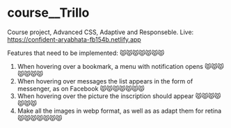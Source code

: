 # course__Trillo
Course project, Advanced CSS, Adaptive and Responseble.
Live: https://confident-aryabhata-fb154b.netlify.app


Features that need to be implemented: 😾😾😾😾😾😾😾
1) When hovering over a bookmark, a menu with notification opens 😾😾😾😾😾😾😾
2) When hovering over messages the list appears in the form of messenger, as on Facebook 😾😾😾😾😾😾😾
3) When hovering over the picture the inscription should appear 😾😾😾😾😾😾😾
4) Make all the images in webp format, as well as as adapt them for retina 😾😾😾😾😾😾😾
